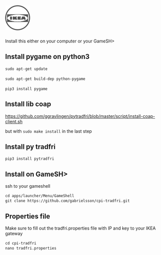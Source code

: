 # ![Clock Work Pi Tradfri](cpi-tradfri.png)
Install this either on your computer or your GameSH>

## Install pygame on python3 
```
sudo apt-get update

sudo apt-get build-dep python-pygame

pip3 install pygame
```

## Install lib coap
https://github.com/ggravlingen/pytradfri/blob/master/script/install-coap-client.sh

but with ``sudo make install`` in the last step

## Install py tradfri
```
pip3 install pytradfri
```
## Install on GameSH>
ssh to your gameshell
```
cd apps/launcher/Menu/GameShell
git clone https://github.com/gabrielsson/cpi-tradfri.git
```
## Properties file
Make sure to fill out the tradfri.properties file with IP and key to your IKEA gateway
```
cd cpi-tradfri
nano tradfri.properties
```

